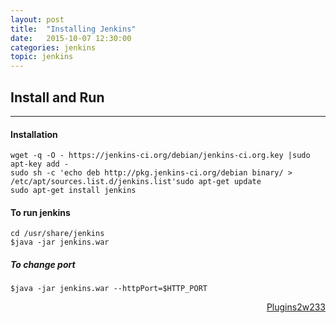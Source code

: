 ```yaml
---
layout: post
title:  "Installing Jenkins"
date:   2015-10-07 12:30:00
categories: jenkins
topic: jenkins
---
```


## Install and Run

<hr>

#### Installation


	wget -q -O - https://jenkins-ci.org/debian/jenkins-ci.org.key |sudo apt-key add -
	sudo sh -c 'echo deb http://pkg.jenkins-ci.org/debian binary/ > /etc/apt/sources.list.d/jenkins.list'sudo apt-get update
	sudo apt-get install jenkins



#### To run  jenkins

	cd /usr/share/jenkins
	$java -jar jenkins.war

##### To change port
	$java -jar jenkins.war --httpPort=$HTTP_PORT


<a style="float:right" href="{{ post.url | prepend: site.baseurl }}2015/10/07/plugins.html"> Plugins2w233</a>

